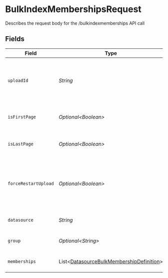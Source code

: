 # BulkIndexMembershipsRequest

Describes the request body for the /bulkindexmemberships API call


## Fields

| Field                                                                                                      | Type                                                                                                       | Required                                                                                                   | Description                                                                                                |
| ---------------------------------------------------------------------------------------------------------- | ---------------------------------------------------------------------------------------------------------- | ---------------------------------------------------------------------------------------------------------- | ---------------------------------------------------------------------------------------------------------- |
| `uploadId`                                                                                                 | *String*                                                                                                   | :heavy_check_mark:                                                                                         | Unique id that must be used for this instance of datasource group memberships upload                       |
| `isFirstPage`                                                                                              | *Optional\<Boolean>*                                                                                       | :heavy_minus_sign:                                                                                         | true if this is the first page of the upload. Defaults to false                                            |
| `isLastPage`                                                                                               | *Optional\<Boolean>*                                                                                       | :heavy_minus_sign:                                                                                         | true if this is the last page of the upload. Defaults to false                                             |
| `forceRestartUpload`                                                                                       | *Optional\<Boolean>*                                                                                       | :heavy_minus_sign:                                                                                         | Flag to discard previous upload attempts and start from scratch. Must be specified with isFirstPage=true   |
| `datasource`                                                                                               | *String*                                                                                                   | :heavy_check_mark:                                                                                         | datasource of the memberships                                                                              |
| `group`                                                                                                    | *Optional\<String>*                                                                                        | :heavy_minus_sign:                                                                                         | group who's memberships are specified                                                                      |
| `memberships`                                                                                              | List\<[DatasourceBulkMembershipDefinition](../../models/components/DatasourceBulkMembershipDefinition.md)> | :heavy_check_mark:                                                                                         | batch of memberships for the group                                                                         |